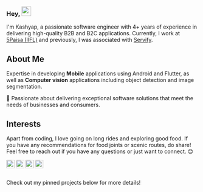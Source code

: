 ### Hey, <img src="https://media.giphy.com/media/hvRJCLFzcasrR4ia7z/giphy.gif" width="25px">

I'm Kashyap, a passionate software engineer with 4+ years of experience in delivering high-quality B2B and B2C applications. Currently, I work at [5Paisa (IIFL)](https://www.5paisa.com/) and previously, I was associated with [Servify](https://servify.in/).


## About Me
Expertise in developing **Mobile** applications using Android and Flutter, as well as **Computer vision** applications including object detection and image segmentation.

🌱 Passionate about delivering exceptional software solutions that meet the needs of businesses and consumers.


## Interests
Apart from coding, I love going on long rides and exploring good food. If you have any recommendations for food joints or scenic routes, do share! Feel free to reach out if you have any questions or just want to connect. 😊

<a href="https://www.linkedin.com/in/kashyapdas/">
  <img align="left" alt="Kashyap's LinkdeIN" width="22px" src="https://cdn.jsdelivr.net/npm/simple-icons@v3/icons/linkedin.svg" />
</a>
<a href="https://medium.com/@kashyapbhat">
  <img align="left" alt="Kashyap's Medium" width="22px" src="https://simpleicons.org/icons/medium.svg" />
</a>
<a href="http://instagram.com/mr__bhat">
  <img align="left" alt="Kashyap's Instagram" width="22px" src="https://cdn.jsdelivr.net/npm/simple-icons@v3/icons/instagram.svg" />
</a>
<a href="https://www.youtube.com/@KashyapBhat">
  <img align="left" alt="Kashyap's Youtube" width="22px" src="https://cdn.jsdelivr.net/npm/simple-icons@v3/icons/youtube.svg" />
</a>
<br /><br />

<br />
Check out my pinned projects below for more details!
